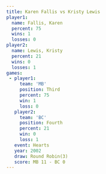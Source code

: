 ```yaml
---
title: Karen Fallis vs Kristy Lewis
player1:             
  name: Fallis, Karen
  percent: 75        
  wins: 1            
  losses: 0          
player2:             
  name: Lewis, Kristy
  percent: 21        
  wins: 0            
  losses: 1          
games:
 - player1:         
     team: 'MB'     
     position: Third
     percent: 75    
     win: 1         
     loss: 0        
   player2:          
     team: 'BC'      
     position: Fourth
     percent: 21     
     win: 0          
     loss: 1         
   event: Hearts       
   year: 2002          
   draw: Round Robin(3)
   score: MB 11 - BC 0 
---
```

